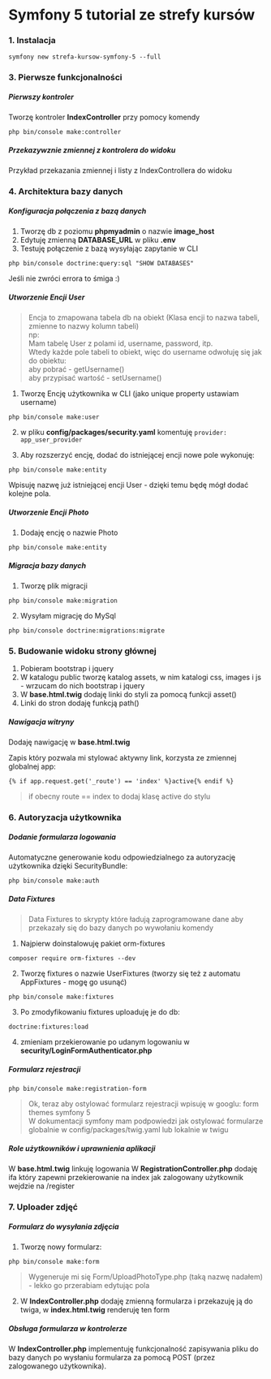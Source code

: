 # Symfony 5 tutorial ze strefy kursów

### 1. Instalacja
```
symfony new strefa-kursow-symfony-5 --full
```

### 3. Pierwsze funkcjonalności

##### Pierwszy kontroler

Tworzę kontroler <b>IndexController</b> przy pomocy komendy
```
php bin/console make:controller
```

##### Przekazywznie zmiennej z kontrolera do widoku
Przykład przekazania zmiennej i listy z IndexControllera do widoku

### 4. Architektura bazy danych

##### Konfiguracja połączenia z bazą danych
1. Tworzę db z poziomu <b>phpmyadmin</b> o nazwie <b>image_host</b>
2. Edytuję zmienną <b>DATABASE_URL</b> w pliku <b>.env</b>
3. Testuję połączenie z bazą wysyłając zapytanie w CLI
```
php bin/console doctrine:query:sql "SHOW DATABASES"
```
Jeśli nie zwróci errora to śmiga :)

##### Utworzenie Encji User
> Encja to zmapowana tabela db na obiekt (Klasa encji to nazwa tabeli, zmienne to nazwy kolumn tabeli)  
> np:  
> Mam tabelę User z polami id, username, password, itp.  
> Wtedy każde pole tabeli to obiekt, więc do username odwołuję się jak do obiektu:  
> aby pobrać - getUsername()  
> aby przypisać wartość - setUsername()

1. Tworzę Encję użytkownika w CLI (jako unique property ustawiam username)
```
php bin/console make:user
```

2. w pliku <b>config/packages/security.yaml</b> komentuję `provider: app_user_provider`  

3. Aby rozszerzyć encję, dodać do istniejącej encji nowe pole wykonuję:
```
php bin/console make:entity
```
Wpisuję nazwę już istniejącej encji User - dzięki temu będę mógł dodać kolejne pola.

##### Utworzenie Encji Photo
1. Dodaję encję o nazwie Photo
```
php bin/console make:entity
```


##### Migracja bazy danych

1. Tworzę plik migracji
```
php bin/console make:migration
```

2. Wysyłam migrację do MySql
```
php bin/console doctrine:migrations:migrate
```

### 5. Budowanie widoku strony głównej
1. Pobieram bootstrap i jquery  
2. W katalogu public tworzę katalog assets, w nim katalogi css, images i js - wrzucam do nich bootstrap i jquery  
3. W <b>base.html.twig</b> dodaję linki do styli za pomocą funkcji asset()
4. Linki do stron dodaję funkcją path()

##### Nawigacja witryny
Dodaję nawigację w <b>base.html.twig</b>  

Zapis który pozwala mi stylować aktywny link, korzysta ze zmiennej globalnej app:
```
{% if app.request.get('_route') == 'index' %}active{% endif %}
```
> if obecny route == index to dodaj klasę active do stylu

### 6. Autoryzacja użytkownika

##### Dodanie formularza logowania
Automatyczne generowanie kodu odpowiedzialnego za autoryzację użytkownika dzięki SecurityBundle:
```
php bin/console make:auth
```

##### Data Fixtures
> Data Fixtures to skrypty które ładują zaprogramowane dane aby przekazały się do bazy danych po wywołaniu komendy

1. Najpierw doinstalowuję pakiet orm-fixtures
```
composer require orm-fixtures --dev
```

2. Tworzę fixtures o nazwie UserFixtures (tworzy się też z automatu AppFixtures - mogę go usunąć)
```
php bin/console make:fixtures
``` 

3. Po zmodyfikowaniu fixtures uploaduję je do db:
```
doctrine:fixtures:load
``` 

4. zmieniam przekierowanie po udanym logowaniu w <b>security/LoginFormAuthenticator.php</b>


##### Formularz rejestracji

```
php bin/console make:registration-form
```

> Ok, teraz aby ostylować formularz rejestracji wpisuję w googlu: form themes symfony 5  
> W dokumentacji symfony mam podpowiedzi jak ostylować formularze globalnie w config/packages/twig.yaml lub lokalnie w twigu

##### Role użytkowników i uprawnienia aplikacji

W <b>base.html.twig</b> linkuję logowania
W <b>RegistrationController.php</b> dodaję ifa który zapewni przekierowanie na index jak zalogowany użytkownik wejdzie na /register

### 7. Uploader zdjęć

##### Formularz do wysyłania zdjęcia
1. Tworzę nowy formularz:
```
php bin/console make:form
```
> Wygeneruje mi się Form/UploadPhotoType.php (taką nazwę nadałem) - lekko go przerabiam edytując pola

2. W <b>IndexController.php</b> dodaję zmienną formularza i przekazuję ją do twiga, w <b>index.html.twig</b> renderuję ten form

##### Obsługa formularza w kontrolerze
W <b>IndexController.php</b> implementuję funkcjonalność zapisywania pliku do bazy danych po wysłaniu formularza za pomocą POST (przez zalogowanego użytkownika).


